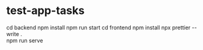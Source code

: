 # test-app-tasks
cd backend 
npm install
npm run start
cd frontend 
npm install
npx prettier --write .  
npm run serve
